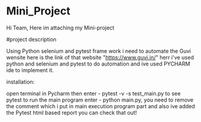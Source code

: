 # Mini_Project
Hi Team, Here im attaching my Mini-project 

#project description

Using Python selenium and pytest frame work i need to automate the Guvi wensite 
here is the link of that website "https://www.guvi.in/"
herr i've used python and selenium and pytest to do automation and 
ive used PYCHARM ide to implement it.

installation:

open terminal in Pycharm
then enter - pytest -v -s test_main.py to see pytest 
to run the main program enter - python main.py, you need to remove the comment which i put in main execution program part
and also ive added the Pytest html based report you can check that out!





